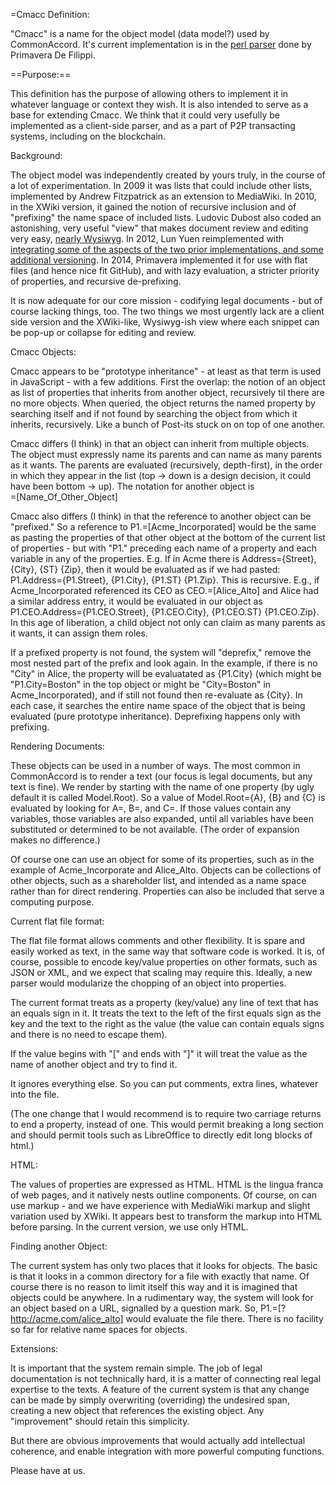 =Cmacc Definition:

"Cmacc" is a name for the object model (data model?) used by CommonAccord.  It's current implementation is in the <a href="https://github.com/CommonAccord/Cmacc-Bare/blob/master/vendor/CommonAccord/cmacc/library/parser.pl">perl parser</a> done by Primavera De Filippi.

==Purpose:==

This definition has the purpose of allowing others to implement it in whatever language or context they wish.  It is also intended to serve as a base for extending Cmacc.  We think that it could very usefully be implemented as a client-side parser, and as a part of P2P transacting systems, including on the blockchain.

Background:

The object model was independently created by yours truly, in the course of a lot of experimentation.  In 2009 it was lists that could include other lists, implemented by Andrew Fitzpatrick as an extension to MediaWiki.  In 2010, in the XWiki version, it gained the notion of recursive inclusion and of "prefixing" the name space of included lists. Ludovic Dubost also coded an astonishing, very useful "view" that makes document review and editing very easy, <a href="https://www.youtube.com/watch?v=4ZfsyTPYFIA">nearly Wysiwyg</a>.  In 2012, Lun Yuen reimplemented with <a href="http://lun-sandbox-cma-concept1.appspot.com/document/CMA_Home">integrating some of the aspects of the two prior implementations, and some additional versioning</a>.  In 2014, Primavera implemented it for use with flat files (and hence nice fit GitHub), and with lazy evaluation, a stricter priority of properties, and recursive de-prefixing.

It is now adequate for our core mission - codifying legal documents - but of course lacking things, too.  The two things we most urgently lack are a client side version and the XWiki-like, Wysiwyg-ish view where each snippet can be pop-up or collapse for editing and review.

Cmacc Objects:

Cmacc appears to be "prototype inheritance" - at least as that term is used in JavaScript - with a few additions.  First the overlap:  the notion of an object as list of properties that inherits from another object, recursively til there are no more objects.  When queried, the object returns the named property by searching itself and if not found by searching the object from which it inherits, recursively.  Like a bunch of Post-its stuck on on top of one another.

Cmacc differs (I think) in that an object can inherit from multiple objects.  The object must expressly name its parents and can name as many parents as it wants.  The parents are evaluated (recursively, depth-first), in the order in which they appear in the list (top -> down is a design decision, it could have been bottom -> up).  The notation for another object is<br> =[Name_Of_Other_Object]

Cmacc also differs (I think) in that the reference to another object can be "prefixed."  So a reference to P1.=[Acme_Incorporated] would be the same as pasting the properties of that other object at the bottom of the current list of properties - but with "P1." preceding each name of a property and each variable in any of the properties.  E.g. If in Acme there is Address={Street}, {City}, {ST}  {Zip}, then it would be evaluated as if we had pasted: P1.Address={P1.Street}, {P1.City}, {P1.ST}  {P1.Zip}.  This is recursive.  E.g., if Acme_Incorporated referenced its CEO as CEO.=[Alice_Alto] and Alice had a similar address entry, it would be evaluated in our object as P1.CEO.Address={P1.CEO.Street}, {P1.CEO.City}, {P1.CEO.ST}  {P1.CEO.Zip}. In this age of liberation, a child object not only can claim as many parents as it wants, it can assign them roles. 

If a prefixed property is not found, the system will "deprefix," remove the most nested part of the prefix and look again.  In the example, if there is no "City" in Alice, the property will be evaluatated as {P1.City} (which might be "P1.City=Boston" in the top object or might be "City=Boston" in Acme_Incorporated), and if still not found then re-evaluate as {City}.  In each case, it searches the entire name space of the object that is being evaluated (pure prototype inheritance).  Deprefixing happens only with prefixing.  

Rendering Documents:

These objects can be used in a number of ways.  The most common in CommonAccord is to render a text (our focus is legal documents, but any text is fine).  We render by starting with the name of one property (by ugly default it is called Model.Root).  So a value of Model.Root={A}, {B} and {C} is evaluated by looking for A=, B=, and C=.  If those values contain any variables, those variables are also expanded, until all variables have been substituted or determined to be not available.  (The order of expansion makes no difference.)

Of course one can use an object for some of its properties, such as in the example of Acme_Incorporate and Alice_Alto. Objects can be collections of other objects, such as a shareholder list, and intended as a name space rather than for direct rendering. Properties can also be included that serve a computing purpose.


Current flat file format:

The flat file format allows comments and other flexibility.  It is spare and easily worked as text, in the same way that software code is worked.  It is, of course, possible to encode key/value properties on other formats, such as JSON or XML, and we expect that scaling may require this.  Ideally, a new parser would modularize the chopping of an object into properties.

The current format treats as a property (key/value) any line of text that has an equals sign in it.  It treats the text to the left of the first equals sign as the key and the text to the right as the value (the value can contain equals signs and there is no need to escape them).

If the value begins with "[" and ends with "]" it will treat the value as the name of another object and try to find it.
 
It ignores everything else. So you can put comments, extra lines, whatever into the file. 

(The one change that I would recommend is to require two carriage returns to end a property, instead of one.  This would permit breaking a long section and should permit tools such as LibreOffice to directly edit long blocks of html.)

HTML:

The values of properties are expressed as HTML.  HTML is the lingua franca of web pages, and it natively nests outline components.  Of course, on can use markup - and we have experience with MediaWiki markup and slight variation used by XWiki.  It appears best to transform the markup into HTML before parsing.  In the current version, we use only HTML. 


Finding another Object:

The current system has only two places that it looks for objects.  The basic is that it looks in a common directory for a file with exactly that name.  Of course there is no reason to limit itself this way and it is imagined that objects could be anywhere.  In a rudimentary way, the system will look for an object based on a URL, signalled by a question mark.  So, P1.=[?http://acme.com/alice_alto] would evaluate the file there.  There is no facility so far for relative name spaces for objects.  


Extensions:

It is important that the system remain simple.  The job of legal documentation is not technically hard, it is a matter of connecting real legal expertise to the texts.  A feature of the current system is that any change can be made by simply overwriting (overriding) the undesired span, creating a new object that references the existing object.  Any "improvement" should retain this simplicity.

But there are obvious improvements that would actually add intellectual coherence, and enable integration with more powerful computing functions. 

Please have at us.



